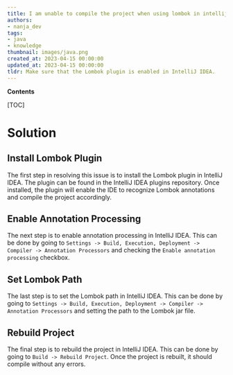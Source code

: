 ```yaml
---
title: I am unable to compile the project when using lombok in intellij idea
authors:
- nanja_dev
tags:
- java
- knowledge
thumbnail: images/java.png
created_at: 2023-04-15 00:00:00
updated_at: 2023-04-15 00:00:00
tldr: Make sure that the Lombok plugin is enabled in IntelliJ IDEA.
---
```


**Contents**

[TOC]

# Solution

## Install Lombok Plugin

The first step in resolving this issue is to install the Lombok plugin in IntelliJ IDEA. The plugin can be found in the IntelliJ IDEA plugins repository. Once installed, the plugin will enable the IDE to recognize Lombok annotations and compile the project accordingly.

## Enable Annotation Processing

The next step is to enable annotation processing in IntelliJ IDEA. This can be done by going to `Settings -> Build, Execution, Deployment -> Compiler -> Annotation Processors` and checking the `Enable annotation processing` checkbox.

## Set Lombok Path

The last step is to set the Lombok path in IntelliJ IDEA. This can be done by going to `Settings -> Build, Execution, Deployment -> Compiler -> Annotation Processors` and setting the path to the Lombok jar file.

## Rebuild Project

The final step is to rebuild the project in IntelliJ IDEA. This can be done by going to `Build -> Rebuild Project`. Once the project is rebuilt, it should compile without any errors.

